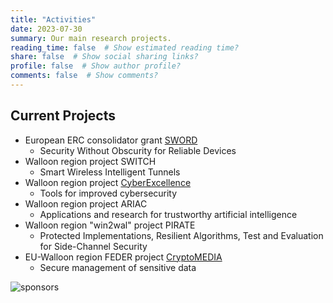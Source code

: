 ```yaml
---
title: "Activities"
date: 2023-07-30
summary: Our main research projects.
reading_time: false  # Show estimated reading time?
share: false  # Show social sharing links?
profile: false  # Show author profile?
comments: false  # Show comments?
---
```


## Current Projects

- European ERC consolidator grant [SWORD](https://perso.uclouvain.be/fstandae/erc.html)
  - Security Without Obscurity for Reliable Devices
- Walloon region project SWITCH
  - Smart Wireless Intelligent Tunnels
- Walloon region project [CyberExcellence](https://www.cyberexcellence.be/)
  - Tools for improved cybersecurity
- Walloon region project ARIAC
  - Applications and research for trustworthy artificial intelligence
- Walloon region "win2wal" project PIRATE
  - Protected Implementations, Resilient Algorithms, Test and Evaluation for Side-Channel Security
- EU-Walloon region FEDER project [CryptoMEDIA](https://decryptage.be/cryptomedia/)
  - Secure management of sensitive data


![sponsors](sponsors_groupes.png)
